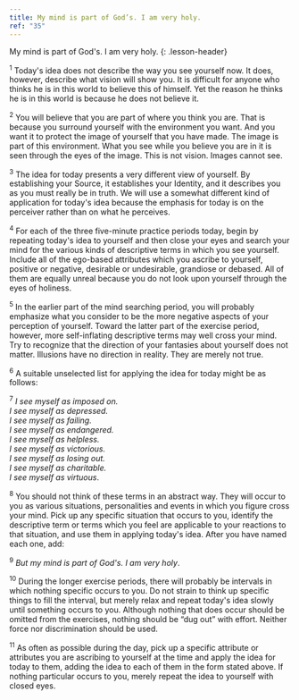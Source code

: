 ```yaml
---
title: My mind is part of God’s. I am very holy.
ref: "35"
---
```


My mind is part of God's. I am very holy.
{: .lesson-header}

<sup>1</sup> Today's idea does not describe the way you see yourself now. It does,
however, describe what vision will show you. It is difficult for anyone
who thinks he is in this world to believe this of himself. Yet the
reason he thinks he is in this world is because he does not believe it.

<sup>2</sup> You will believe that you are part of where you think you are. That is
because you surround yourself with the environment you want. And you
want it to protect the image of yourself that you have made. The image
is part of this environment. What you see while you believe you are in
it is seen through the eyes of the image. This is not vision. Images
cannot see.

<sup>3</sup> The idea for today presents a very different view of yourself. By
establishing your Source, it establishes your Identity, and it describes
you as you must really be in truth. We will use a somewhat different
kind of application for today's idea because the emphasis for today is
on the perceiver rather than on what he perceives.

<sup>4</sup> For each of the three five-minute practice periods today, begin by
repeating today's idea to yourself and then close your eyes and search
your mind for the various kinds of descriptive terms in which you see
yourself. Include all of the ego-based attributes which you ascribe to
yourself, positive or negative, desirable or undesirable, grandiose or
debased. All of them are equally unreal because you do not look upon
yourself through the eyes of holiness.

<sup>5</sup> In the earlier part of the mind searching period, you will probably
emphasize what you consider to be the more negative aspects of your
perception of yourself. Toward the latter part of the exercise period,
however, more self-inflating descriptive terms may well cross your mind.
Try to recognize that the direction of your fantasies about yourself
does not matter. Illusions have no direction in reality. They are merely
not true.

<sup>6</sup> A suitable unselected list for applying the idea for today might be as
follows:

<sup>7</sup> *I see myself as imposed on.<br/>
I see myself as depressed.<br/>
I see myself as failing.<br/>
I see myself as endangered.<br/>
I see myself as helpless.<br/>
I see myself as victorious.<br/>
I see myself as losing out.<br/>
I see myself as charitable.<br/>
I see myself as virtuous*.

<sup>8</sup> You should not think of these terms in an abstract way. They will
occur to you as various situations, personalities and events in which
you figure cross your mind. Pick up any specific situation that occurs
to you, identify the descriptive term or terms which you feel are
applicable to your reactions to that situation, and use them in applying
today's idea.  After you have named each one, add:

<sup>9</sup> *But my mind is part of God's. I am very holy*.

<sup>10</sup> During the longer exercise periods, there will probably be intervals
in which nothing specific occurs to you. Do not strain to think up
specific things to fill the interval, but merely relax and repeat
today's idea slowly until something occurs to you. Although nothing that
does occur should be omitted from the exercises, nothing should be “dug
out” with effort.  Neither force nor discrimination should be used.

<sup>11</sup> As often as possible during the day, pick up a specific attribute or
attributes you are ascribing to yourself at the time and apply the idea
for today to them, adding the idea to each of them in the form stated
above. If nothing particular occurs to you, merely repeat the idea to
yourself with closed eyes.


